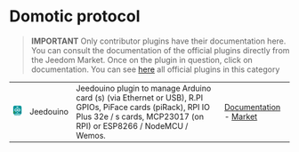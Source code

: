 
# Domotic protocol


>**IMPORTANT**
>Only contributor plugins have their documentation here. You can consult the documentation of the official plugins directly from the Jeedom Market. Once on the plugin in question, click on documentation.
>You can see [here](https://market.jeedom.com/index.php?v=d&p=market&type=plugin&categorie=automation+protocol) all official plugins in this category


| | | | |
|--- | --- | --- | ---|
|<img src="jeedouino/jeedouino_icon.png" class="pluginLogo" width="100" />|Jeedouino|Jeedouino plugin to manage Arduino card (s) (via Ethernet or USB), R.PI GPIOs, PiFace cards (piRack), RPI IO Plus 32e / s cards, MCP23017 (on RPI) or ESP8266 / NodeMCU / Wemos.|[Documentation](https://revlysj.github.io/jeedouino/en_US/index) - [Market](https://market.jeedom.com/index.php?v=d&p=market_display&id=2064)|

